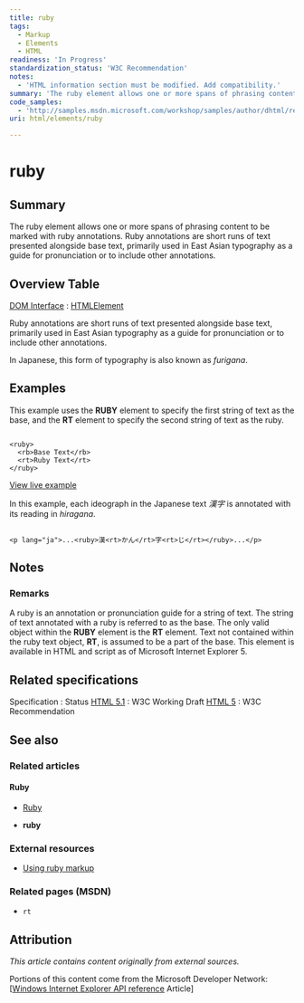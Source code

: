 ```yaml
---
title: ruby
tags:
  - Markup
  - Elements
  - HTML
readiness: 'In Progress'
standardization_status: 'W3C Recommendation'
notes:
  - 'HTML information section must be modified. Add compatibility.'
summary: 'The ruby element allows one or more spans of phrasing content to be marked with ruby annotations. Ruby annotations are short runs of text presented alongside base text, primarily used in East Asian typography as a guide for pronunciation or to include other annotations.'
code_samples:
  - 'http://samples.msdn.microsoft.com/workshop/samples/author/dhtml/refs/ruby.htm'
uri: html/elements/ruby

---
```

# ruby

## Summary

The ruby element allows one or more spans of phrasing content to be marked with ruby annotations. Ruby annotations are short runs of text presented alongside base text, primarily used in East Asian typography as a guide for pronunciation or to include other annotations.

## Overview Table

[DOM Interface](/dom/interface)
:   [HTMLElement](/dom/HTMLElement)

Ruby annotations are short runs of text presented alongside base text, primarily used in East Asian typography as a guide for pronunciation or to include other annotations.

In Japanese, this form of typography is also known as *furigana*.

## Examples

This example uses the **RUBY** element to specify the first string of text as the base, and the **RT** element to specify the second string of text as the ruby.

``` {.html}

<ruby>
  <rb>Base Text</rb>
  <rt>Ruby Text</rt>
</ruby>
```

[View live example](http://samples.msdn.microsoft.com/workshop/samples/author/dhtml/refs/ruby.htm)

In this example, each ideograph in the Japanese text *漢字* is annotated with its reading in *hiragana*.

``` {.html}

<p lang="ja">...<ruby>漢<rt>かん</rt>字<rt>じ</rt></ruby>...</p>
```

## Notes

### Remarks

A ruby is an annotation or pronunciation guide for a string of text. The string of text annotated with a ruby is referred to as the base. The only valid object within the **RUBY** element is the **RT** element. Text not contained within the ruby text object, **RT**, is assumed to be a part of the base. This element is available in HTML and script as of Microsoft Internet Explorer 5.

## Related specifications

Specification
:   Status
[HTML 5.1](http://www.w3.org/TR/html51/text-level-semantics.html#the-ruby-element)
:   W3C Working Draft
[HTML 5](http://www.w3.org/TR/html5/text-level-semantics.html#the-ruby-element)
:   W3C Recommendation

## See also

### Related articles

#### Ruby

-   [Ruby](/css/ruby)

-   **ruby**

### External resources

-   [Using ruby markup](http://www.w3.org/International/techniques/authoring-html#ruby)

### Related pages (MSDN)

-   `rt`

## Attribution

*This article contains content originally from external sources.*

Portions of this content come from the Microsoft Developer Network: [[Windows Internet Explorer API reference](http://msdn.microsoft.com/en-us/library/ie/hh828809%28v=vs.85%29.aspx) Article]

